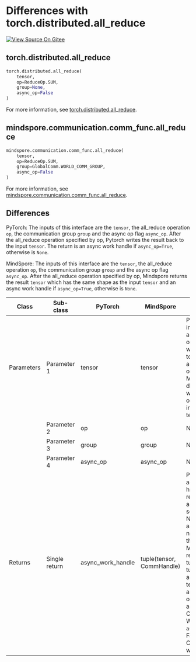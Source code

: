 # Differences with torch.distributed.all_reduce

[![View Source On Gitee](https://mindspore-website.obs.cn-north-4.myhuaweicloud.com/website-images/r2.4.0/resource/_static/logo_source_en.svg)](https://gitee.com/mindspore/docs/blob/r2.4.0/docs/mindspore/source_en/note/api_mapping/pytorch_diff/all_reduce.md)

## torch.distributed.all_reduce

```python
torch.distributed.all_reduce(
    tensor,
    op=ReduceOp.SUM,
    group=None,
    async_op=False
)
```

For more information, see [torch.distributed.all_reduce](https://pytorch.org/docs/1.8.1/distributed.html#torch.distributed.all_reduce).

## mindspore.communication.comm_func.all_reduce

```python
mindspore.communication.comm_func.all_reduce(
    tensor,
    op=ReduceOp.SUM,
    group=GlobalComm.WORLD_COMM_GROUP,
    async_op=False
)
```

For more information, see [mindspore.communication.comm_func.all_reduce](https://www.mindspore.cn/docs/en/r2.4.0/api_python/communication/mindspore.communication.comm_func.all_reduce.html#mindspore.communication.comm_func.all_reduce).

## Differences

PyTorch: The inputs of this interface are the `tensor`, the all_reduce operation `op`, the communication group `group` and the async op flag `async_op`. After the all_reduce operation specified by op, Pytorch writes the result back to the input `tensor`. The return is an async work handle if `async_op=True`, otherwise is `None`.

MindSpore: The inputs of this interface are the `tensor`, the all_reduce operation `op`, the communication group `group` and the async op flag `async_op`. After the all_reduce operation specified by op, Mindspore returns the result `tensor` which has the same shape as the input `tensor` and an async work handle if `async_op=True`, otherwise is `None`.

| Class      | Sub-class     |PyTorch | MindSpore | Difference                                                                                                                                                                                                                                                                            |
|------------|---------------| --- |---------|---------------------------------------------------------------------------------------------------------------------------------------------------------------------------------------------------------------------------------------------------------------------------------------|
| Parameters | Parameter 1   | tensor | tensor  | PyTorch: the input tensor, and the output is written back to it after all_reduce operation. Mindpore does not write the output result into the input tensor.                                                                                                                          |
|            | Parameter 2   | op | op      | No difference                                                                                                                                                                                                                                                                         |
|            | Parameter 3   | group | group   | No difference                                                                                                                                                                                                                                                                         |
|            | Parameter 4   | async_op | async_op       | No difference                                                                                                                                                                                                                                                                         |
| Returns    | Single return | async_work_handle | tuple(tensor, CommHandle) | PyTorch: An async work handle is returned, if async_op is set to True. None, if not async_op or if not part of the group.</br> MindSpore: returns a tuple.The tuple contains an output tensor after all_reduce operation and a CommHandle. When `async_op` is False, the CommHandle will be None. |
